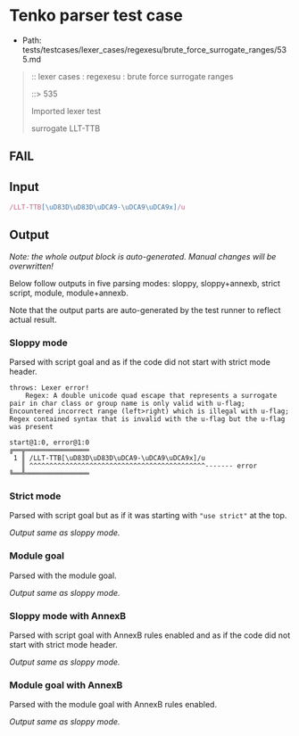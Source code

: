 # Tenko parser test case

- Path: tests/testcases/lexer_cases/regexesu/brute_force_surrogate_ranges/535.md

> :: lexer cases : regexesu : brute force surrogate ranges
>
> ::> 535
>
> Imported lexer test
>
> surrogate LLT-TTB

## FAIL

## Input

`````js
/LLT-TTB[\uD83D\uD83D\uDCA9-\uDCA9\uDCA9x]/u
`````

## Output

_Note: the whole output block is auto-generated. Manual changes will be overwritten!_

Below follow outputs in five parsing modes: sloppy, sloppy+annexb, strict script, module, module+annexb.

Note that the output parts are auto-generated by the test runner to reflect actual result.

### Sloppy mode

Parsed with script goal and as if the code did not start with strict mode header.

`````
throws: Lexer error!
    Regex: A double unicode quad escape that represents a surrogate pair in char class or group name is only valid with u-flag; Encountered incorrect range (left>right) which is illegal with u-flag; Regex contained syntax that is invalid with the u-flag but the u-flag was present

start@1:0, error@1:0
╔══╦════════════════
 1 ║ /LLT-TTB[\uD83D\uD83D\uDCA9-\uDCA9\uDCA9x]/u
   ║ ^^^^^^^^^^^^^^^^^^^^^^^^^^^^^^^^^^^^^^^^^^^^------- error
╚══╩════════════════

`````

### Strict mode

Parsed with script goal but as if it was starting with `"use strict"` at the top.

_Output same as sloppy mode._

### Module goal

Parsed with the module goal.

_Output same as sloppy mode._

### Sloppy mode with AnnexB

Parsed with script goal with AnnexB rules enabled and as if the code did not start with strict mode header.

_Output same as sloppy mode._

### Module goal with AnnexB

Parsed with the module goal with AnnexB rules enabled.

_Output same as sloppy mode._
